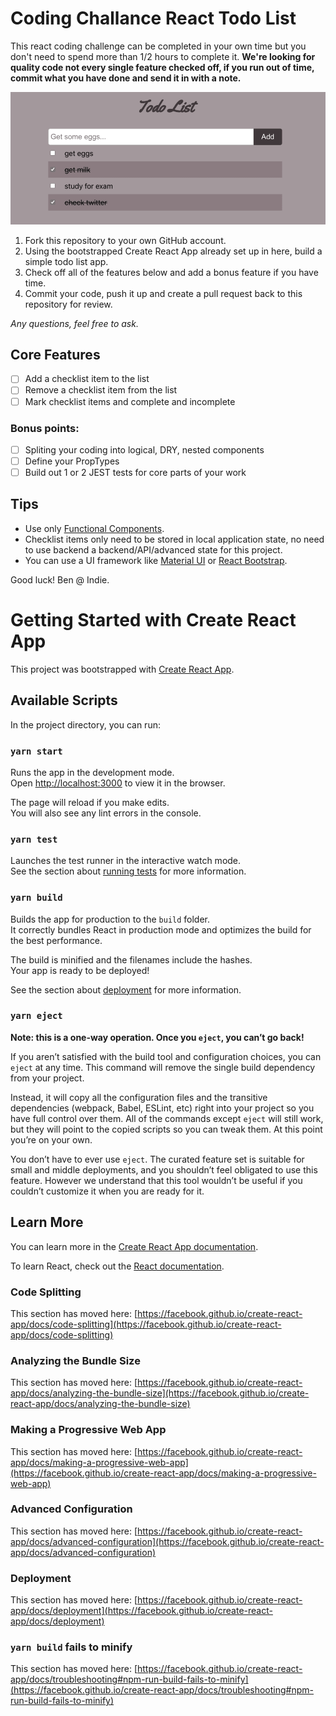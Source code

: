 # Coding Challance React Todo List

This react coding challenge can be completed in your own time but you don't need to spend more than 1/2 hours to complete it. **We're looking for quality code not every single feature checked off, if you run out of time, commit what you have done and send it in with a note.**

![Example Todo List](./assets/example-screenshot.webp)

1. Fork this repository to your own GitHub account.
2. Using the bootstrapped Create React App already set up in here, build a simple todo list app.
3. Check off all of the features below and add a bonus feature if you have time.
4. Commit your code, push it up and create a pull request back to this repository for review.

*Any questions, feel free to ask.* 
## Core Features

- [ ] Add a checklist item to the list
- [ ] Remove a checklist item from the list
- [ ] Mark checklist items and complete and incomplete
### Bonus points:

- [ ] Spliting your coding into logical, DRY, nested components
- [ ] Define your PropTypes
- [ ] Build out 1 or 2 JEST tests for core parts of your work
## Tips

- Use only [Functional Components](https://reactjs.org/docs/components-and-props.html#function-and-class-components).
- Checklist items only need to be stored in local application state, no need to use backend a backend/API/advanced state for this project.
- You can use a UI framework like [Material UI](https://material-ui.com/) or [React Bootstrap](https://react-bootstrap.github.io/).

Good luck! Ben @ Indie.
# Getting Started with Create React App

This project was bootstrapped with [Create React App](https://github.com/facebook/create-react-app).

## Available Scripts

In the project directory, you can run:

### `yarn start`

Runs the app in the development mode.\
Open [http://localhost:3000](http://localhost:3000) to view it in the browser.

The page will reload if you make edits.\
You will also see any lint errors in the console.

### `yarn test`

Launches the test runner in the interactive watch mode.\
See the section about [running tests](https://facebook.github.io/create-react-app/docs/running-tests) for more information.

### `yarn build`

Builds the app for production to the `build` folder.\
It correctly bundles React in production mode and optimizes the build for the best performance.

The build is minified and the filenames include the hashes.\
Your app is ready to be deployed!

See the section about [deployment](https://facebook.github.io/create-react-app/docs/deployment) for more information.

### `yarn eject`

**Note: this is a one-way operation. Once you `eject`, you can’t go back!**

If you aren’t satisfied with the build tool and configuration choices, you can `eject` at any time. This command will remove the single build dependency from your project.

Instead, it will copy all the configuration files and the transitive dependencies (webpack, Babel, ESLint, etc) right into your project so you have full control over them. All of the commands except `eject` will still work, but they will point to the copied scripts so you can tweak them. At this point you’re on your own.

You don’t have to ever use `eject`. The curated feature set is suitable for small and middle deployments, and you shouldn’t feel obligated to use this feature. However we understand that this tool wouldn’t be useful if you couldn’t customize it when you are ready for it.

## Learn More

You can learn more in the [Create React App documentation](https://facebook.github.io/create-react-app/docs/getting-started).

To learn React, check out the [React documentation](https://reactjs.org/).

### Code Splitting

This section has moved here: [https://facebook.github.io/create-react-app/docs/code-splitting](https://facebook.github.io/create-react-app/docs/code-splitting)

### Analyzing the Bundle Size

This section has moved here: [https://facebook.github.io/create-react-app/docs/analyzing-the-bundle-size](https://facebook.github.io/create-react-app/docs/analyzing-the-bundle-size)

### Making a Progressive Web App

This section has moved here: [https://facebook.github.io/create-react-app/docs/making-a-progressive-web-app](https://facebook.github.io/create-react-app/docs/making-a-progressive-web-app)

### Advanced Configuration

This section has moved here: [https://facebook.github.io/create-react-app/docs/advanced-configuration](https://facebook.github.io/create-react-app/docs/advanced-configuration)

### Deployment

This section has moved here: [https://facebook.github.io/create-react-app/docs/deployment](https://facebook.github.io/create-react-app/docs/deployment)

### `yarn build` fails to minify

This section has moved here: [https://facebook.github.io/create-react-app/docs/troubleshooting#npm-run-build-fails-to-minify](https://facebook.github.io/create-react-app/docs/troubleshooting#npm-run-build-fails-to-minify)

